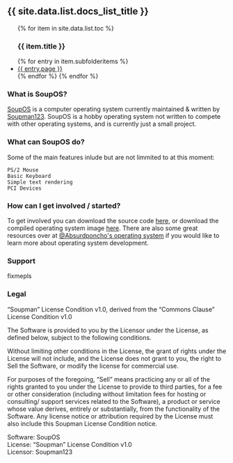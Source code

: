 <h2>{{ site.data.list.docs_list_title }}</h2>
<ul>
{% for item in site.data.list.toc %}
   <h3>{{ item.title }}</h3>
   {% for entry in item.subfolderitems %}
      <li><a href="https://soupman123.github.io/SoupOS{{ entry.url }}">{{ entry.page }}</a></li>
   {% endfor %}
{% endfor %}
</ul>

### What is SoupOS?
[SoupOS](http://github.com) is a computer operating system currently maintained & written by [Soupman123](https://github.com/Soupman123/). SoupOS is a hobby operating system not written to compete with other operating systems, and is currently just a small project.

### What can SoupOS do?
Some of the main features inlude but are not limmited to at this moment:
```
PS/2 Mouse
Basic Keyboard
Simple text rendering
PCI Devices
```

### How can I get involved / started?
To get involved you can download the source code [here](https://github.com/Soupman123/SoupOS/archive/master.zip), or download the compiled operating system image [here](https://github.com/Soupman123/SoupOS/raw/master/kernel/bin/SoupOS.img). There are also some great resources over at [@Absurdponcho](https://github.com/Absurdponcho)['s operating system](https://github.com/Absurdponcho/PonchoOS) if you would like to learn more about operating system development.

### Support
fixmepls

### Legal
“Soupman” License Condition v1.0, derived from the “Commons Clause” License Condition v1.0

The Software is provided to you by the Licensor under the License, as defined below, subject to the following conditions.

Without limiting other conditions in the License, the grant of rights under the License will not include, and the License does not grant to you, the right to Sell the Software, or modify the license for commercial use.

For purposes of the foregoing, “Sell” means practicing any or all of the rights granted to you under the License to provide to third parties, for a fee or other consideration (including without limitation fees for hosting or consulting/ support services related to the Software), a product or service whose value derives, entirely or substantially, from the functionality of the Software. Any license notice or attribution required by the License must also include this Soupman License Condition notice.

Software: SoupOS <br/>
License: “Soupman” License Condition v1.0 <br/>
Licensor: Soupman123 <br/>
